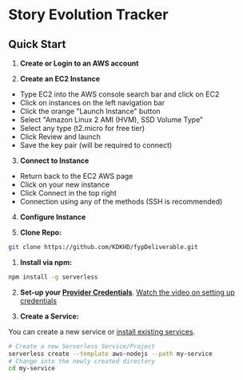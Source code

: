 # Story Evolution Tracker

## <a name="Installation"></a>Quick Start

1. **Create or Login to an AWS account**

2. **Create an EC2 Instance**
- Type EC2 into the AWS console search bar and click on EC2
- Click on instances on the left navigation bar
- Click the orange "Launch Instance" button
- Select "Amazon Linux 2 AMI (HVM), SSD Volume Type"
- Select any type (t2.micro for free tier)
- Click Review and launch
- Save the key pair (will be required to connect)

3. **Connect to Instance**
- Return back to the EC2 AWS page
- Click on your new instance
- Click Connect in the top right
- Connection using any of the methods (SSH is recommended)

4. **Configure Instance**

1. **Clone Repo:**
```bash
git clone https://github.com/KDKHD/fypDeliverable.git
```
1. **Install via npm:**

```bash
npm install -g serverless
```

2. **Set-up your [Provider Credentials](./docs/providers/aws/guide/credentials.md)**. [Watch the video on setting up credentials](https://youtu.be/VUKDRoUdMek)

3. **Create a Service:**

You can create a new service or [install existing services](#how-to-install-a-service).

```bash
# Create a new Serverless Service/Project
serverless create --template aws-nodejs --path my-service
# Change into the newly created directory
cd my-service
```
